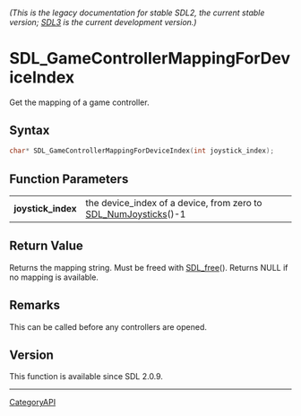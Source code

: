 ###### (This is the legacy documentation for stable SDL2, the current stable version; [SDL3](https://wiki.libsdl.org/SDL3/) is the current development version.)
# SDL_GameControllerMappingForDeviceIndex

Get the mapping of a game controller.

## Syntax

```c
char* SDL_GameControllerMappingForDeviceIndex(int joystick_index);

```

## Function Parameters

|                        |                                                                                     |
| ---------------------- | ----------------------------------------------------------------------------------- |
| **joystick_index**     | the device_index of a device, from zero to [SDL_NumJoysticks](SDL_NumJoysticks)()-1 |

## Return Value

Returns the mapping string. Must be freed with [SDL_free](SDL_free)().
Returns NULL if no mapping is available.

## Remarks

This can be called before any controllers are opened.

## Version

This function is available since SDL 2.0.9.

----
[CategoryAPI](CategoryAPI)


